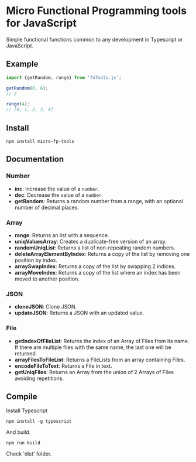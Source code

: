 # Micro Functional Programming tools for JavaScript

Simple functional functions common to any development in Typescript or JavaScript.

## Example

```javascript
import {getRandom, range} from 'fnTools.js';

getRandom(0, 6);
// 2

range(4);
// [0, 1, 2, 3, 4]
```

## Install

```shell
npm install micro-fp-tools
```

## Documentation

### Number


- **inc**: Increase the value of a `number`.
- **dec**: Decrease the value of a `number`.
- **getRandom**: Returns a random number from a range, with an optional number of decimal places.

### Array

- **range**: Returns an list with a sequence.
- **uniqValuesArray**: Creates a duplicate-free version of an array.
- **randomUniqList**: Returns a list of non-repeating random numbers.
- **deleteArrayElementByIndex**: Returns a copy of the list by removing one position by index.
- **arraySwapIndex**: Returns a copy of the list by swapping 2 indices.
- **arrayMoveIndex**: Returns a copy of the list where an index has been moved to another position.

### JSON

- **cloneJSON**: Clone JSON.
- **updateJSON**: Returns a JSON with an updated value.

### File

- **getIndexOfFileList**: Returns the index of an Array of Files from its name. If there are multiple files with the same name, the last one will be returned.
- **arrayFilesToFileList**: Returns a FileLists from an array containing Files.
- **encodeFileToText**: Returns a File in text.
- **getUniqFiles**: Returns an Array from the union of 2 Arrays of Files avoiding repetitions.

## Compile

Install Typescript

```shell
npm install -g typescript
```

And build.

```shell
npm run build
````

Check 'dist' folder.
